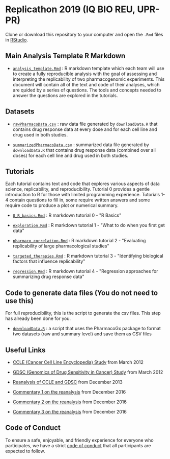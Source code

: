 # Replicathon 2019 (IQ BIO REU, UPR-PR)

Clone or download this repository to your computer and open the `.Rmd` files in [RStudio](https://rstudio.com/).

## Main Analysis Template R Markdown

* [`analysis_template.Rmd`](analysis_template.Rmd) : R markdown template which each team will use to create a fully reproducible analysis with the goal of assessing and interpreting the replicability of two pharmacogenomic experiments. This document will contain all of the text and code of their analyses, which are quided by a series of questions. The tools and concepts needed to answer the questions are explored in the tutorials.

## Datasets

* [`rawPharmacoData.csv`](rawPharmacoData.csv) : raw data file generated by `downloadData.R` that contains drug response data at every dose and for each cell line and drug used in both studies. 

* [`summarizedPharmacoData.csv`](summarizedPharmacoData.csv) : summarized data file generated by `downloadData.R` that contains drug response data (combined over all doses) for each cell line and drug used in both studies.

## Tutorials

Each tutorial contains text and code that explores various aspects of data science, replicability, and reproducibility. Tutorial 0 provides a gentle introduction to R for those with limited programming experience. Tutorials 1-4 contain questions to fill in, some require written answers and some require code to produce a plot or numerical summary.

* [`0_R_basics.Rmd`](0_R_basics.Rmd) : R markdown tutorial 0 - "R Basics"

* [`exploration.Rmd`](exploration.Rmd) : R markdown tutorial 1 - "What to do when you first get data"

* [`pharmaco_correlation.Rmd`](pharmaco_correlation.Rmd) : R markdown tutorial 2 - "Evaluating replicability of large pharmacological studies"

* [`targeted_therapies.Rmd`](targeted_therapies.Rmd) : R markdown tutorial 3 - "Identifying biological factors that influence replicability"

* [`regression.Rmd`](regression.Rmd) : R markdown tutorial 4 - "Regression approaches for summarizing drug response data"

## Code to generate data files (You do not need to use this)

For full reproducibility, this is the script to generate the csv files. This step has already been done for you.

* [`downloadData.R`](downloadData.R) : a script that uses the PharmacoGx package to format two datasets (raw and summary level) and save them as CSV files 

## Useful Links

* [CCLE (Cancer Cell Line Encyclopedia) Study](https://www.ncbi.nlm.nih.gov/pubmed/22460905) from March 2012

* [GDSC (Genomics of Drug Sensitivity in Cancer) Study](https://www.ncbi.nlm.nih.gov/pubmed/22460902) from March 2012

* [Reanalysis of CCLE and GDSC](https://www.ncbi.nlm.nih.gov/pubmed/24284626) from December 2013

* [Commentary 1 on the reanalysis](https://www.ncbi.nlm.nih.gov/pubmed/27905415) from December 2016

* [Commentary 2 on the reanalysis](https://www.ncbi.nlm.nih.gov/pubmed/27905421) from December 2016

* [Commentary 3 on the reanalysis](http://www.nature.com/nature/journal/v540/n7631/full/nature20580.html) from December 2016

## Code of Conduct

To ensure a safe, enjoyable, and friendly experience for everyone who participates, we have a strict [code of conduct](code_of_conduct.md) that all participants are expected to follow.


